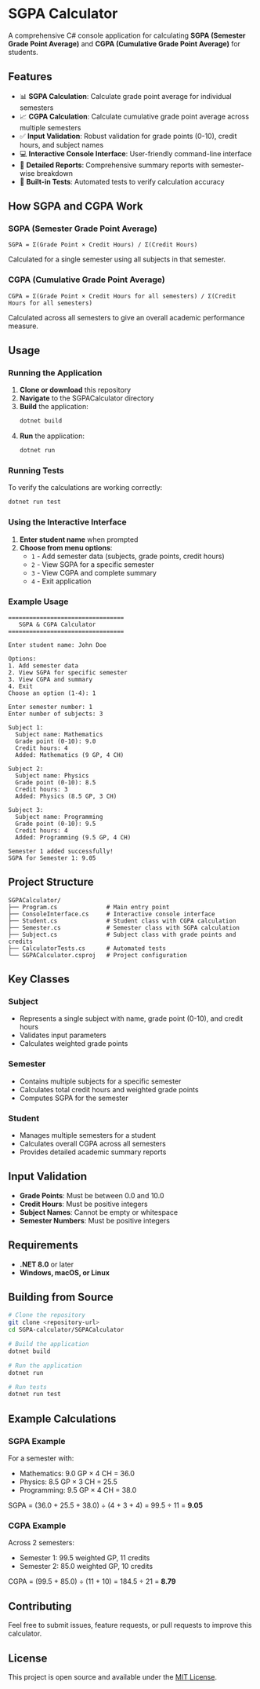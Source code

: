 # SGPA Calculator

A comprehensive C# console application for calculating **SGPA (Semester Grade Point Average)** and **CGPA (Cumulative Grade Point Average)** for students.

## Features

- 📊 **SGPA Calculation**: Calculate grade point average for individual semesters
- 📈 **CGPA Calculation**: Calculate cumulative grade point average across multiple semesters
- ✅ **Input Validation**: Robust validation for grade points (0-10), credit hours, and subject names
- 💻 **Interactive Console Interface**: User-friendly command-line interface
- 📝 **Detailed Reports**: Comprehensive summary reports with semester-wise breakdown
- 🧪 **Built-in Tests**: Automated tests to verify calculation accuracy

## How SGPA and CGPA Work

### SGPA (Semester Grade Point Average)
```
SGPA = Σ(Grade Point × Credit Hours) / Σ(Credit Hours)
```
Calculated for a single semester using all subjects in that semester.

### CGPA (Cumulative Grade Point Average)
```
CGPA = Σ(Grade Point × Credit Hours for all semesters) / Σ(Credit Hours for all semesters)
```
Calculated across all semesters to give an overall academic performance measure.

## Usage

### Running the Application

1. **Clone or download** this repository
2. **Navigate** to the SGPACalculator directory
3. **Build** the application:
   ```bash
   dotnet build
   ```
4. **Run** the application:
   ```bash
   dotnet run
   ```

### Running Tests

To verify the calculations are working correctly:
```bash
dotnet run test
```

### Using the Interactive Interface

1. **Enter student name** when prompted
2. **Choose from menu options**:
   - `1` - Add semester data (subjects, grade points, credit hours)
   - `2` - View SGPA for a specific semester
   - `3` - View CGPA and complete summary
   - `4` - Exit application

### Example Usage

```
=================================
   SGPA & CGPA Calculator
=================================

Enter student name: John Doe

Options:
1. Add semester data
2. View SGPA for specific semester
3. View CGPA and summary
4. Exit
Choose an option (1-4): 1

Enter semester number: 1
Enter number of subjects: 3

Subject 1:
  Subject name: Mathematics
  Grade point (0-10): 9.0
  Credit hours: 4
  Added: Mathematics (9 GP, 4 CH)

Subject 2:
  Subject name: Physics
  Grade point (0-10): 8.5
  Credit hours: 3
  Added: Physics (8.5 GP, 3 CH)

Subject 3:
  Subject name: Programming
  Grade point (0-10): 9.5
  Credit hours: 4
  Added: Programming (9.5 GP, 4 CH)

Semester 1 added successfully!
SGPA for Semester 1: 9.05
```

## Project Structure

```
SGPACalculator/
├── Program.cs              # Main entry point
├── ConsoleInterface.cs     # Interactive console interface
├── Student.cs              # Student class with CGPA calculation
├── Semester.cs             # Semester class with SGPA calculation
├── Subject.cs              # Subject class with grade points and credits
├── CalculatorTests.cs      # Automated tests
└── SGPACalculator.csproj   # Project configuration
```

## Key Classes

### Subject
- Represents a single subject with name, grade point (0-10), and credit hours
- Validates input parameters
- Calculates weighted grade points

### Semester
- Contains multiple subjects for a specific semester
- Calculates total credit hours and weighted grade points
- Computes SGPA for the semester

### Student
- Manages multiple semesters for a student
- Calculates overall CGPA across all semesters
- Provides detailed academic summary reports

## Input Validation

- **Grade Points**: Must be between 0.0 and 10.0
- **Credit Hours**: Must be positive integers
- **Subject Names**: Cannot be empty or whitespace
- **Semester Numbers**: Must be positive integers

## Requirements

- **.NET 8.0** or later
- **Windows, macOS, or Linux**

## Building from Source

```bash
# Clone the repository
git clone <repository-url>
cd SGPA-calculator/SGPACalculator

# Build the application
dotnet build

# Run the application
dotnet run

# Run tests
dotnet run test
```

## Example Calculations

### SGPA Example
For a semester with:
- Mathematics: 9.0 GP × 4 CH = 36.0
- Physics: 8.5 GP × 3 CH = 25.5
- Programming: 9.5 GP × 4 CH = 38.0

SGPA = (36.0 + 25.5 + 38.0) ÷ (4 + 3 + 4) = 99.5 ÷ 11 = **9.05**

### CGPA Example
Across 2 semesters:
- Semester 1: 99.5 weighted GP, 11 credits
- Semester 2: 85.0 weighted GP, 10 credits

CGPA = (99.5 + 85.0) ÷ (11 + 10) = 184.5 ÷ 21 = **8.79**

## Contributing

Feel free to submit issues, feature requests, or pull requests to improve this calculator.

## License

This project is open source and available under the [MIT License](LICENSE).